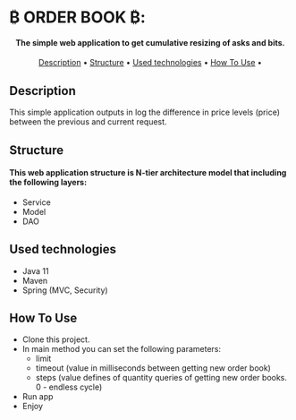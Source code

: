# 	₿ ORDER BOOK ₿:

<h4 align="center">The simple web application to get cumulative resizing of asks and bits.</h4>

<p align="center">
  <a href="#description">Description</a> •
  <a href="#structure">Structure</a> •
  <a href="#used-technologies">Used technologies</a> •
  <a href="#how-to-use">How To Use</a> •
</p>

## Description

This simple application outputs in log the difference in price levels (price) between the previous and current request.

## Structure
#### This web application structure is N-tier architecture model that including the following layers:
- Service
- Model
- DAO

## Used technologies

- Java 11
- Maven
- Spring (MVC, Security)

## How To Use

- Clone this project.
- In main method you can set the following parameters:
    - limit
    - timeout (value in milliseconds between getting new order book)
    - steps (value defines of quantity queries of getting new order books. 0 - endless cycle)
- Run app
- Enjoy
